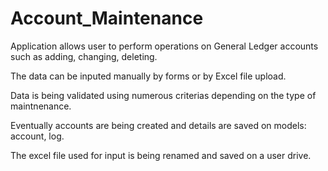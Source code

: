 # Account_Maintenance
Application allows user to perform operations on General Ledger accounts such as adding, changing, deleting. 

The data can be inputed manually by forms or by Excel file upload. 

Data is being validated using numerous criterias depending on the type of maintnenance. 

Eventually accounts are being created and details are saved on models: account, log. 

The excel file used for input is being renamed and saved on a user drive.
